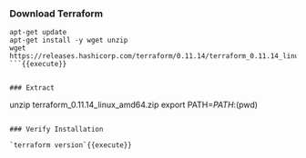 
### Download Terraform

```
apt-get update
apt-get install -y wget unzip
wget https://releases.hashicorp.com/terraform/0.11.14/terraform_0.11.14_linux_amd64.zip
```{{execute}}


### Extract 

```
unzip terraform_0.11.14_linux_amd64.zip
export PATH=$PATH:$(pwd)
```{{execute}}

### Verify Installation

`terraform version`{{execute}}
